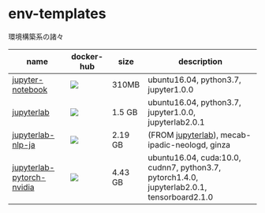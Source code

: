 # env-templates
環境構築系の諸々

| name                                                     | docker-hub                                                   | size    | description                                                  |
| -------------------------------------------------------- | ------------------------------------------------------------ | ------- | ------------------------------------------------------------ |
| [jupyter-notebook](./jupyter-notebook)                   | <a href='https://hub.docker.com/r/syunyooo/jupyter-notebook'> ![](https://img.shields.io/docker/cloud/build/syunyooo/jupyter-notebook.svg?logo=docker&logoColor=white&style=for-the-badge)</a> | 310MB   | ubuntu16.04, python3.7, jupyter1.0.0                         |
| [jupyterlab](./jupyterlab)                               | <a href='https://hub.docker.com/r/syunyooo/jupyterlab'> ![](https://img.shields.io/docker/cloud/build/syunyooo/jupyterlab.svg?logo=docker&logoColor=white&style=for-the-badge)</a> | 1.5 GB  | ubuntu16.04, python3.7, jupyter1.0.0, jupyterlab2.0.1        |
| [jupyterlab-nlp-ja](./jupyterlab-nlp-ja)                 | <a href='https://hub.docker.com/r/syunyooo/jupyterlab-nlp-ja'> ![](https://img.shields.io/docker/cloud/build/syunyooo/jupyterlab-nlp-ja.svg?logo=docker&logoColor=white&style=for-the-badge)</a> | 2.19 GB | (FROM [jupyterlab](https://github.com/shunyooo/env-templates/tree/master/jupyterlab)), mecab-ipadic-neologd, ginza |
| [jupyterlab-pytorch-nvidia](./jupyterlab-pytorch-nvidia) | <a href='https://hub.docker.com/r/syunyooo/jupyterlab-pytorch-nvidia'> ![](https://img.shields.io/docker/cloud/build/syunyooo/jupyterlab-pytorch-nvidia.svg?logo=docker&logoColor=white&style=for-the-badge)</a> | 4.43 GB | ubuntu16.04, cuda:10.0, cudnn7, python3.7, pytorch1.4.0, jupyterlab2.0.1, tensorboard2.1.0 |


